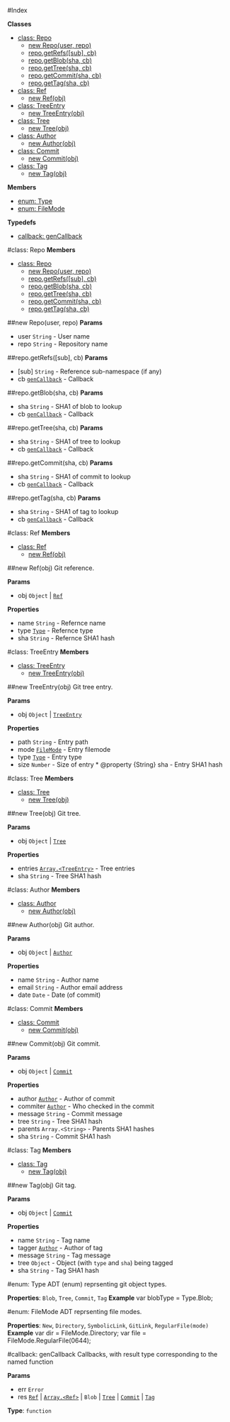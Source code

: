 #Index

**Classes**

* [class: Repo](#Repo)
  * [new Repo(user, repo)](#new_Repo)
  * [repo.getRefs([sub], cb)](#Repo#getRefs)
  * [repo.getBlob(sha, cb)](#Repo#getBlob)
  * [repo.getTree(sha, cb)](#Repo#getTree)
  * [repo.getCommit(sha, cb)](#Repo#getCommit)
  * [repo.getTag(sha, cb)](#Repo#getTag)
* [class: Ref](#Ref)
  * [new Ref(obj)](#new_Ref)
* [class: TreeEntry](#TreeEntry)
  * [new TreeEntry(obj)](#new_TreeEntry)
* [class: Tree](#Tree)
  * [new Tree(obj)](#new_Tree)
* [class: Author](#Author)
  * [new Author(obj)](#new_Author)
* [class: Commit](#Commit)
  * [new Commit(obj)](#new_Commit)
* [class: Tag](#Tag)
  * [new Tag(obj)](#new_Tag)

**Members**

* [enum: Type](#Type)
* [enum: FileMode](#FileMode)

**Typedefs**

* [callback: genCallback](#genCallback)

<a name="Repo"></a>
#class: Repo
**Members**

* [class: Repo](#Repo)
  * [new Repo(user, repo)](#new_Repo)
  * [repo.getRefs([sub], cb)](#Repo#getRefs)
  * [repo.getBlob(sha, cb)](#Repo#getBlob)
  * [repo.getTree(sha, cb)](#Repo#getTree)
  * [repo.getCommit(sha, cb)](#Repo#getCommit)
  * [repo.getTag(sha, cb)](#Repo#getTag)

<a name="new_Repo"></a>
##new Repo(user, repo)
**Params**

- user `String` - User name
- repo `String` - Repository name

<a name="Repo#getRefs"></a>
##repo.getRefs([sub], cb)
**Params**

- \[sub\] `String` - Reference sub-namespace (if any)
- cb <code>[genCallback](#genCallback)</code> - Callback

<a name="Repo#getBlob"></a>
##repo.getBlob(sha, cb)
**Params**

- sha `String` - SHA1 of blob to lookup
- cb <code>[genCallback](#genCallback)</code> - Callback

<a name="Repo#getTree"></a>
##repo.getTree(sha, cb)
**Params**

- sha `String` - SHA1 of tree to lookup
- cb <code>[genCallback](#genCallback)</code> - Callback

<a name="Repo#getCommit"></a>
##repo.getCommit(sha, cb)
**Params**

- sha `String` - SHA1 of commit to lookup
- cb <code>[genCallback](#genCallback)</code> - Callback

<a name="Repo#getTag"></a>
##repo.getTag(sha, cb)
**Params**

- sha `String` - SHA1 of tag to lookup
- cb <code>[genCallback](#genCallback)</code> - Callback

<a name="Ref"></a>
#class: Ref
**Members**

* [class: Ref](#Ref)
  * [new Ref(obj)](#new_Ref)

<a name="new_Ref"></a>
##new Ref(obj)
Git reference.

**Params**

- obj `Object` | <code>[Ref](#Ref)</code>

**Properties**

- name `String` - Refernce name
- type <code>[Type](#Type)</code> - Refernce type
- sha `String` - Refernce SHA1 hash

<a name="TreeEntry"></a>
#class: TreeEntry
**Members**

* [class: TreeEntry](#TreeEntry)
  * [new TreeEntry(obj)](#new_TreeEntry)

<a name="new_TreeEntry"></a>
##new TreeEntry(obj)
Git tree entry.

**Params**

- obj `Object` | <code>[TreeEntry](#TreeEntry)</code>

**Properties**

- path `String` - Entry path
- mode <code>[FileMode](#FileMode)</code> - Entry filemode
- type <code>[Type](#Type)</code> - Entry type
- size `Number` - Size of entry * @property {String}    sha  - Entry SHA1 hash

<a name="Tree"></a>
#class: Tree
**Members**

* [class: Tree](#Tree)
  * [new Tree(obj)](#new_Tree)

<a name="new_Tree"></a>
##new Tree(obj)
Git tree.

**Params**

- obj `Object` | <code>[Tree](#Tree)</code>

**Properties**

- entries <code>[Array.&lt;TreeEntry&gt;](#TreeEntry)</code> - Tree entries
- sha `String` - Tree SHA1 hash

<a name="Author"></a>
#class: Author
**Members**

* [class: Author](#Author)
  * [new Author(obj)](#new_Author)

<a name="new_Author"></a>
##new Author(obj)
Git author.

**Params**

- obj `Object` | <code>[Author](#Author)</code>

**Properties**

- name `String` - Author name
- email `String` - Author email address
- date `Date` - Date (of commit)

<a name="Commit"></a>
#class: Commit
**Members**

* [class: Commit](#Commit)
  * [new Commit(obj)](#new_Commit)

<a name="new_Commit"></a>
##new Commit(obj)
Git commit.

**Params**

- obj `Object` | <code>[Commit](#Commit)</code>

**Properties**

- author <code>[Author](#Author)</code> - Author of commit
- commiter <code>[Author](#Author)</code> - Who checked in the commit
- message `String` - Commit message
- tree `String` - Tree SHA1 hash
- parents `Array.<String>` - Parents SHA1 hashes
- sha `String` - Commit SHA1 hash

<a name="Tag"></a>
#class: Tag
**Members**

* [class: Tag](#Tag)
  * [new Tag(obj)](#new_Tag)

<a name="new_Tag"></a>
##new Tag(obj)
Git tag.

**Params**

- obj `Object` | <code>[Commit](#Commit)</code>

**Properties**

- name `String` - Tag name
- tagger <code>[Author](#Author)</code> - Author of tag
- message `String` - Tag message
- tree `Object` - Object (with `type` and `sha`) being tagged
- sha `String` - Tag SHA1 hash

<a name="Type"></a>
#enum: Type
ADT (enum) reprsenting git object types.

**Properties**: `Blob`, `Tree`, `Commit`, `Tag`
**Example**
var blobType = Type.Blob;

<a name="FileMode"></a>
#enum: FileMode
ADT reprsenting file modes.

**Properties**: `New`, `Directory`, `SymbolicLink`, `GitLink`, `RegularFile(mode)`
**Example**
var dir  = FileMode.Directory;
var file = FileMode.RegularFile(0644);

<a name="genCallback"></a>
#callback: genCallback
Callbacks, with result type corresponding to the named function

**Params**

- err `Error`
- res <code>[Ref](#Ref)</code> | <code>[Array.&lt;Ref&gt;](#Ref)</code> | `Blob` | <code>[Tree](#Tree)</code> | <code>[Commit](#Commit)</code> | <code>[Tag](#Tag)</code>

**Type**: `function`
